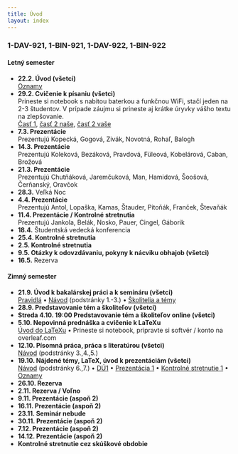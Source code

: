 ```yaml
---
title: Úvod
layout: index
---
```


### 1-DAV-921, 1-BIN-921, 1-DAV-922, 1-BIN-922


#### Letný semester

* **22.2. Úvod (všetci)**<br>
[Oznamy](./Oznamy_február.md)
* **29.2. Cvičenie k písaniu (všetci)**<br>
Prineste si notebook s nabitou baterkou a funkčnou WiFi, stačí jeden na 2-3 študentov. V prípade záujmu si prineste aj krátke úryvky vášho textu na zlepšovanie.<br>
[Časť 1](https://moodle.uniba.sk/mod/quiz/view.php?id=104541), [časť 2 naše](https://moodle.uniba.sk/mod/quiz/view.php?id=104542), [časť 2 vaše](https://moodle.uniba.sk/mod/quiz/view.php?id=104544)
* **7.3. Prezentácie**<br>
Prezentujú Kopecká, Gogová, Zivák, Novotná, Rohaľ, Balogh
* **14.3. Prezentácie**<br>
Prezentujú Koleková, Bezáková, Pravdová, Füleová, Kobelárová, Caban, Brožová
* **21.3. Prezentácie**<br>
Prezentujú Chutňáková, Jaremčuková, Man, Hamidová, Šoošová, Čerňanský, Oravčok
* **28.3.** Veľká Noc
* **4.4. Prezentácie**<br>
Prezentujú Antol, Lopaška, Kamas, Štauder, Pitoňák, Franček, Števaňák
* **11.4. Prezentácie / Kontrolné stretnutia**<br>
Prezentujú Jankola, Belák, Nosko, Pauer, Cingel, Gáborik
* **18.4.** Študentská vedecká konferencia
* **25.4. Kontrolné stretnutia**
* **2.5. Kontrolné stretnutia** 
* **9.5. Otázky k odovzdávaniu, pokyny k nácviku obhajob (všetci)**
* **16.5.** Rezerva


#### Zimný semester

* **21.9. Úvod k bakalárskej práci a k semináru (všetci)**<br>
[Pravidlá](./Pravidlá_ZS.md)  • [Návod](./Návod.md) (podstránky 1.-3.)  •  [Školitelia a témy](./Školitelia.md)
* **28.9. Predstavovanie tém a školiteľov (všetci)**
* **Streda 4.10. 19:00 Predstavovanie tém a školiteľov online (všetci)**<br>
* **5.10. Nepovinná prednáška a cvičenie k LaTeXu**<br>
[Úvod do LaTeXu](./Úvod_do_LaTeXu.md)  • Prineste si notebook, pripravte si softvér / konto na overleaf.com
* **12.10. Písomná práca, práca s literatúrou (všetci)**<br>
[Návod](./Návod.md) (podstránky 3.,4.,5.) 
* **19.10. Nájdené témy, LaTeX, úvod k prezentáciám (všetci)**<br>
[Návod](./Návod.md) (podstránky 6.,7.) •  [DÚ1](./DÚ1.md) • [Prezentácia 1](./Prezentácia_1.md) • [Kontrolné stretnutie 1](./Kontrolné_stretnutie_1.md) • [Oznamy](Oznamy_október.md)
* **26.10. Rezerva**
* **2.11. Rezerva / Voľno**
* **9.11. Prezentácie (aspoň 2)**<br>
* **16.11. Prezentácie (aspoň 2)**<br>
* **23.11. Seminár nebude**<br>
* **30.11. Prezentácie (aspoň 2)**<br>
* **7.12. Prezentácie (aspoň 2)**<br>
* **14.12. Prezentácie (aspoň 2)**<br>
* **Kontrolné stretnutie cez skúškové obdobie**
